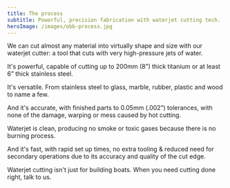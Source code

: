 ```yaml
---
title: The process
subtitle: Powerful, precision fabrication with waterjet cutting tech.
heroImage: /images/obb-process.jpg
---
```


We can cut almost any material into virtually shape and size with our waterjet cutter: a tool that cuts with very high-pressure jets of water.

It's powerful, capable of cutting up to 200mm (8”) thick titanium or at least 6” thick stainless steel.

It's versatile. From stainless steel to glass, marble, rubber, plastic and wood to name a few.

And it's accurate, with finished parts to 0.05mm (.002”) tolerances, with none of the damage, warping or mess caused by hot cutting.

Waterjet is clean, producing no smoke or toxic gases because there is no burning process.

And it's fast, with rapid set up times, no extra tooling & reduced need for secondary operations due to its accuracy and quality of the cut edge.

Waterjet cutting isn't just for building boats. When you need cutting done right, talk to us. 
